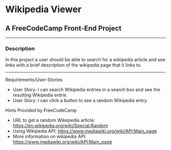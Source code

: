 # Wikipedia Viewer

## A FreeCodeCamp Front-End Project
---
### Description

In this project a user should be able to search for a wikipedia article and see links with a brief description of the wikipedia page that it links to. 

---

Requirements/User-Stories

* User Story: I can search Wikipedia entries in a search box and see the resulting Wikipedia entrie. 
* User Story: I can click a button to see a random Wikipedia entry.

Hints Provided by FreeCodeCamp

* URL to get a random Wikepedia article: https://en.wikipedia.org/wiki/Special:Random
* Using Wikipedia API: https://www.mediawiki.org/wiki/API:Main_page
* More information on wikipedia API: https://www.mediawiki.org/wiki/API:Main_page









